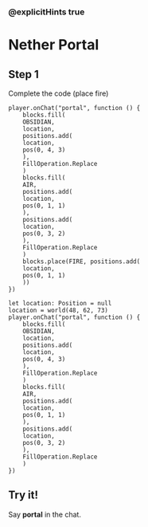### @explicitHints true

# Nether Portal

## Step 1

Complete the code (place fire)

```blocks
player.onChat("portal", function () {
    blocks.fill(
    OBSIDIAN,
    location,
    positions.add(
    location,
    pos(0, 4, 3)
    ),
    FillOperation.Replace
    )
    blocks.fill(
    AIR,
    positions.add(
    location,
    pos(0, 1, 1)
    ),
    positions.add(
    location,
    pos(0, 3, 2)
    ),
    FillOperation.Replace
    )
    blocks.place(FIRE, positions.add(
    location,
    pos(0, 1, 1)
    ))
})
```

```template
let location: Position = null
location = world(48, 62, 73)
player.onChat("portal", function () {
    blocks.fill(
    OBSIDIAN,
    location,
    positions.add(
    location,
    pos(0, 4, 3)
    ),
    FillOperation.Replace
    )
    blocks.fill(
    AIR,
    positions.add(
    location,
    pos(0, 1, 1)
    ),
    positions.add(
    location,
    pos(0, 3, 2)
    ),
    FillOperation.Replace
    )
})
```

## Try it!

Say **portal** in the chat.
